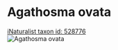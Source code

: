 
Agathosma ovata
===============
  
[iNaturalist taxon id: 528776](https://www.inaturalist.org/taxa/528776)  
![Agathosma ovata](https://inaturalist-open-data.s3.amazonaws.com/photos/21852944/medium.jpeg)
